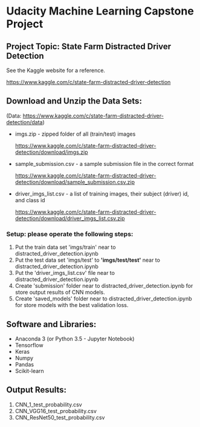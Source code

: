 # Udacity Machine Learning Capstone Project
## Project Topic: State Farm Distracted Driver Detection
See the Kaggle website for a reference.

https://www.kaggle.com/c/state-farm-distracted-driver-detection



## Download and Unzip the Data Sets:
(Data: https://www.kaggle.com/c/state-farm-distracted-driver-detection/data)

- imgs.zip - zipped folder of all (train/test) images

  https://www.kaggle.com/c/state-farm-distracted-driver-detection/download/imgs.zip

- sample_submission.csv - a sample submission file in the correct format

  https://www.kaggle.com/c/state-farm-distracted-driver-detection/download/sample_submission.csv.zip

- driver_imgs_list.csv - a list of training images, their subject (driver) id, and class id

  https://www.kaggle.com/c/state-farm-distracted-driver-detection/download/driver_imgs_list.csv.zip

### Setup: please operate the following steps:
1. Put the train data set 'imgs/train' near to distracted_driver_detection.ipynb
2. Put the test data set 'imgs/test' to **'imgs/test/test'** near to distracted_driver_detection.ipynb
3. Put the 'driver_imgs_list.csv' file near to distracted_driver_detection.ipynb
4. Create 'submission' folder near to distracted_driver_detection.ipynb for store output results of CNN models.
5. Create 'saved_models' folder near to distracted_driver_detection.ipynb for store models with the best validation loss.



## Software and Libraries:
- Anaconda 3 (or Python 3.5 - Jupyter Notebook)
- Tensorflow
- Keras
- Numpy
- Pandas
- Scikit-learn



## Output Results:
1. CNN_1_test_probability.csv
2. CNN_VGG16_test_probability.csv
3. CNN_ResNet50_test_probability.csv
